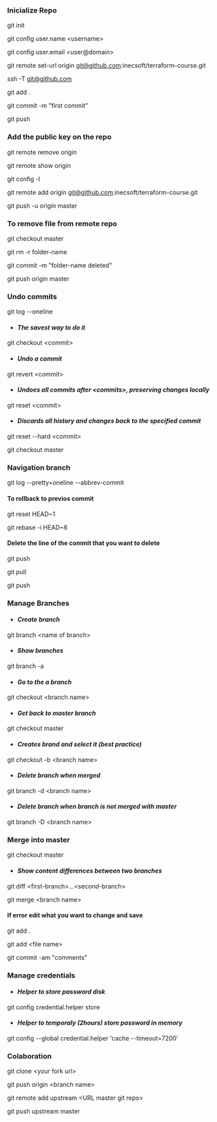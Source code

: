 ### __Inicialize Repo__
git init

git config user.name \<username\>

git config user.email \<user@domain\>

git remote set-url origin git@github.com:inecsoft/terraform-course.git

ssh -T git@github.com

git add .

git commit -m "first commit"

git push

### __Add the public key on the repo__
git remote remove origin

git remote show origin

git config -l

git remote add origin git@github.com:inecsoft/terraform-course.git

git push -u origin master

### __To remove file from remote repo__
git checkout master

git rm -r folder-name

git commit -m "folder-name deleted"

git push origin master

### __Undo commits__
git log --oneline
* #### _The savest way to do it_
git checkout \<commit\>
* #### _Undo a commit_
git revert \<commit\>
* #### _Undoes all commits after \<commits\>, preserving changes locally_
git reset \<commit\>
* #### _Discards all history and changes back to the specified commit_
git reset --hard \<commit\>

git checkout master

### __Navigation branch__
git log --pretty=oneline --abbrev-commit
#### To rollback to previos commit 
git reset HEAD\~1

git rebase -i HEAD\~6
#### Delete the line of the commit that you want to delete
git push

git pull

git push

### __Manage Branches__
* #### _Create branch_
git branch \<name of branch\>
* #### _Show branches_
git branch -a
* #### _Go to the a branch_
git checkout \<branch name\>
* #### _Get back to master branch_
git checkout master
* #### _Creates brand and select it (best practice)_
git checkout -b \<branch name\>
* #### _Delete branch when merged_
git branch -d \<branch name\>
* #### _Delete branch when branch is not merged with master_
git branch -D \<branch name\>

### __Merge into master__
git checkout master
* #### _Show content differences between two branches_
git diff \<first-branch\>...\<second-branch\>

git merge \<branch name\>
#### If error edit what you want to change and save
git add .

git add \<file name\>

git commit -am "comments"

### __Manage credentials__
* #### _Helper to store password disk_
git config credential.helper store

* #### _Helper to temporaly (2hours) store password in memory_
git config --global credential.helper 'cache --timeout=7200'

### __Colaboration__
git clone \<your fork url\>

git push origin \<branch name\>

git remote add upstream \<URL master git repo\>

git push upstream master

